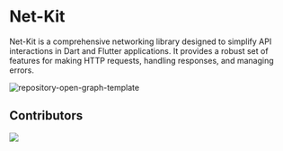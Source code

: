 # Net-Kit

Net-Kit is a comprehensive networking library designed to simplify API interactions in Dart and
Flutter applications. It provides a robust set of features for making HTTP requests, handling
responses, and managing errors.


![repository-open-graph-template](https://github.com/user-attachments/assets/0eb9b439-dd42-47e2-9748-e2a94b2691d2)

## Contributors

<a href="https://github.com/behzodfaiziev/net-kit/graphs/contributors">
  <img src="https://contrib.rocks/image?repo=behzodfaiziev/net-kit" />
</a>
